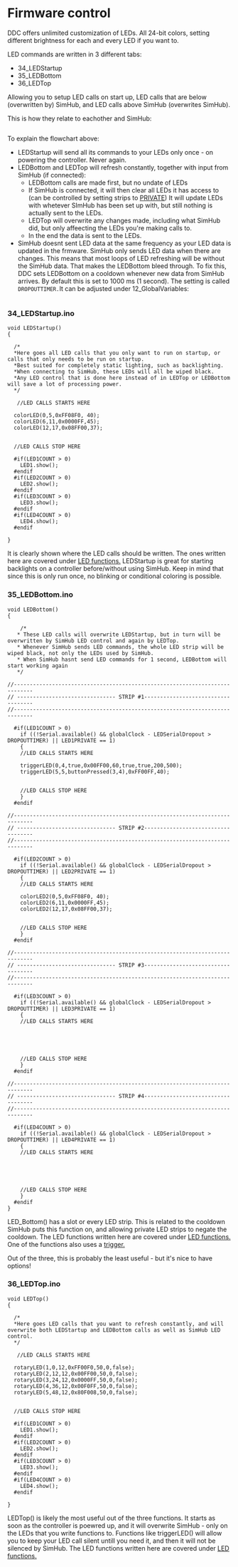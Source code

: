 # Firmware control

DDC offers unlimited customization of LEDs. All 24-bit colors, setting different brightness for each and every LED if you want to.&#x20;

LED commands are written in 3 different tabs:

* 34\_LEDStartup
* 35\_LEDBottom
* 36\_LEDTop

Allowing you to setup LED calls on start up, LED calls that are below (overwritten by) SimHub, and LED calls above SimHub (overwrites SimHub).&#x20;

This is how they relate to eachother and SimHub:

<figure><img src="../../../../.gitbook/assets/image (8) (3).png" alt=""><figcaption></figcaption></figure>

To explain the flowchart above:

* LEDStartup will send all its commands to your LEDs only once - on powering the controller. Never again.
* LEDBottom and LEDTop will refresh constantly, together with input from SimHub (if connected):
  * LEDBottom calls are made first, but no undate of LEDs
  * If SimHub is connected, it will then clear all LEDs it has access to (can be controlled by setting strips to [PRIVATE](../#14\_ledsetup.ino)) It will update LEDs with whetever SImHub has been set up with, but still nothing is actually sent to the LEDs.
  * LEDTop will overwrite any changes made, including what SimHub did, but only affeecting the LEDs you're making calls to.&#x20;
  * In the end the data is sent to the LEDs.&#x20;
* SimHub doesnt sent LED data at the same frequency as your LED data is updated in the frmware. SimHub only sends LED data when there are changes. This means that most loops of LED refreshing will be without the SimHub data. That makes the LEDBottom bleed through. To fix this, DDC sets LEDBottom on a cooldown whenever new data from SimHub arrives. By default this is set to 1000 ms (1 second). The setting is called `DROPOUTTIMER.`It can be adjusted under 12\_GlobalVariables:

<figure><img src="../../../../.gitbook/assets/image (14) (1) (1) (1).png" alt=""><figcaption></figcaption></figure>

### 34\_LEDStartup.ino

```
void LEDStartup()
{

  /*
  *Here goes all LED calls that you only want to run on startup, or calls that only needs to be run on startup. 
  *Best suited for completely static lighting, such as backlighting. 
  *When connecting to SimHub, these LEDs will all be wiped black.
  *Any LED control that is done here instead of in LEDTop or LEDBottom will save a lot of processing power.
  */

   //LED CALLS STARTS HERE

  colorLED(0,5,0xFF08F0, 40);
  colorLED(6,11,0x0000FF,45);
  colorLED(12,17,0x08FF00,37);
  

  //LED CALLS STOP HERE

  #if(LED1COUNT > 0)
    LED1.show();
  #endif
  #if(LED2COUNT > 0)
    LED2.show();
  #endif
  #if(LED3COUNT > 0)
    LED3.show();
  #endif
  #if(LED4COUNT > 0)
    LED4.show();
  #endif

}
```

It is clearly shown where the LED calls should be written. The ones written here are covered under [LED functions.](led-functions.md) LEDStartup is great for starting backlights on a controller before/without using SimHub. Keep in mind that since this is only run once, no blinking or conditional coloring is possible.&#x20;

### 35\_LEDBottom.ino

```
void LEDBottom()
{

    /*
   * These LED calls will overwrite LEDStartup, but in turn will be overwritten by SimHub LED control and again by LEDTop.
   * Whenever SimHub sends LED commands, the whole LED strip will be wiped black, not only the LEDs used by SimHub. 
   * When SimHub hasnt send LED commands for 1 second, LEDBottom will start working again
   */

//----------------------------------------------------------------------------
// ------------------------------- STRIP #1-----------------------------------
//----------------------------------------------------------------------------

  #if(LED1COUNT > 0)
    if ((!Serial.available() && globalClock - LEDSerialDropout > DROPOUTTIMER) || LED1PRIVATE == 1)
    {
    //LED CALLS STARTS HERE

    triggerLED(0,4,true,0x00FF00,60,true,true,200,500);
    triggerLED(5,5,buttonPressed(3,4),0xFF00FF,40);


    //LED CALLS STOP HERE
    }
  #endif

//----------------------------------------------------------------------------
// ------------------------------- STRIP #2-----------------------------------
//----------------------------------------------------------------------------

  #if(LED2COUNT > 0)
    if ((!Serial.available() && globalClock - LEDSerialDropout > DROPOUTTIMER) || LED2PRIVATE == 1)
    {
    //LED CALLS STARTS HERE

    colorLED2(0,5,0xFF08F0, 40);
    colorLED2(6,11,0x0000FF,45);
    colorLED2(12,17,0x08FF00,37);


    //LED CALLS STOP HERE
    }
  #endif

//----------------------------------------------------------------------------
// ------------------------------- STRIP #3-----------------------------------
//----------------------------------------------------------------------------

  #if(LED3COUNT > 0)
    if ((!Serial.available() && globalClock - LEDSerialDropout > DROPOUTTIMER) || LED3PRIVATE == 1)
    {
    //LED CALLS STARTS HERE





    //LED CALLS STOP HERE
    }
  #endif

//----------------------------------------------------------------------------
// ------------------------------- STRIP #4-----------------------------------
//----------------------------------------------------------------------------

  #if(LED4COUNT > 0)
    if ((!Serial.available() && globalClock - LEDSerialDropout > DROPOUTTIMER) || LED4PRIVATE == 1)
    {
    //LED CALLS STARTS HERE





    //LED CALLS STOP HERE
    }
  #endif
}
```

LED\_Bottom() has a slot or every LED strip. This is related to the cooldown SimHub puts this function on, and allowing private LED strips to negate the cooldown. The LED functions written here are covered under [LED functions.](led-functions.md) One of the functions also uses a [trigger.](../../../advanced/conditional-coding/triggers.md)

Out of the three, this is probably the least useful - but it's nice to have options!

### 36\_LEDTop.ino

```
void LEDTop()
{
  
  /*
  *Here goes LED calls that you want to refresh constantly, and will overwrite both LEDStartup and LEDBottom calls as well as SimHub LED control. 
  */

   //LED CALLS STARTS HERE

  rotaryLED(1,0,12,0xFF00F0,50,0,false);
  rotaryLED(2,12,12,0x00FF00,50,0,false);
  rotaryLED(3,24,12,0x0000FF,50,0,false);
  rotaryLED(4,36,12,0x00F0FF,50,0,false);
  rotaryLED(5,48,12,0x80F008,50,0,false);


  //LED CALLS STOP HERE

  #if(LED1COUNT > 0)
    LED1.show();
  #endif
  #if(LED2COUNT > 0)
    LED2.show();
  #endif
  #if(LED3COUNT > 0)
    LED3.show();
  #endif
  #if(LED4COUNT > 0)
    LED4.show();
  #endif

}
```

LEDTop() is likely the most useful out of the three functions. It starts as soon as the controller is poewred up, and it will overwrite SimHub - only on the LEDs that you write functions to. Functions like triggerLED() will allow you to keep your LED call silent untill you need it, and then it will not be silenced by SimHub. The LED functions written here are covered under [LED functions.](led-functions.md)
